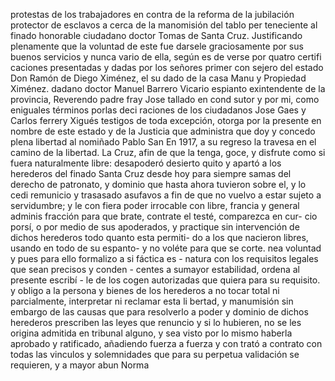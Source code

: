 protestas de los trabajadores en contra de la reforma de la jubilación
protector de esclavos a cerca de la manomisión del tablo per
teneciente al finado honorable ciudadano doctor Tomas de
Santa Cruz. Justificando plenamente que la voluntad de
este fue darsele graciosamente por sus buenos servicios
y nunca vario de ella, según es de verse por quatro certifi
caciones presentadas y dadas por los señores primer con
sejero del estado Don Ramón de Diego Ximénez, el su
dado de la casa Manu y Propiedad Ximénez.
dadano doctor Manuel Barrero Vicario espianto
exintendente de la provincia, Reverendo padre fray Jose tallado en
cond
sutor y por mi, como eniguales términos porlas deci
raciones de los ciudadanos Jose Gaes y Carlos ferrery
Xigués testigos de toda excepción, otorga por la presente
en nombre de este estado y de la Justicia que administra
que doy y concedo plena libertad al nomiñado Pablo San
En 1917, a su regreso la travesa en el camino de
la libertad.
La Cruz, afin de que la tenga, goce, y disfrute como si fuera
naturalmente libre: desapoderó desierto quito y apartó a los
herederos del finado Santa Cruz desde hoy para siempre
samas del derecho de patronato, y dominio que hasta ahora
tuvieron sobre el, y lo cedi remunicio y trasasado asufavos a
fin de que no vuelvo a estar sujeto a servidumbre; y le con
fiera poder irrocable con libre, francia y general adminis
fracción para que brate, contrate el testé, comparezca en cur- cio porsí, o por medio de sus apoderados, y practique sin intervención de dichos herederos todo quanto esta permiti- do a los que nacieron libres, usando en todo de su espanto- y no voléte para que se corte.
nea voluntad y pues para ello formalizo a si fáctica es - natura con los requisitos legales que sean precisos y conden - centes a sumayor estabilidad, ordena al presente escribí - le de los cogen autorizadas que quiera para su requisito.
y obligo a la persona y bienes de los herederos a no tocar
total ni parcialmente, interpretar ni reclamar esta li
bertad, y manumisión sin embargo de las causas que para
resolverlo a poder y dominio de dichos herederos prescriben las leyes que renuncio y si lo hubieren, no se les origina admitida en tribunal alguno, y sea visto por lo mismo haberla aprobado y ratificado, añadiendo fuerza a fuerza y con
trató a contrato con todas las vinculos y solemnidades que
para su perpetua validación se requieren, y a mayor abun
Norma